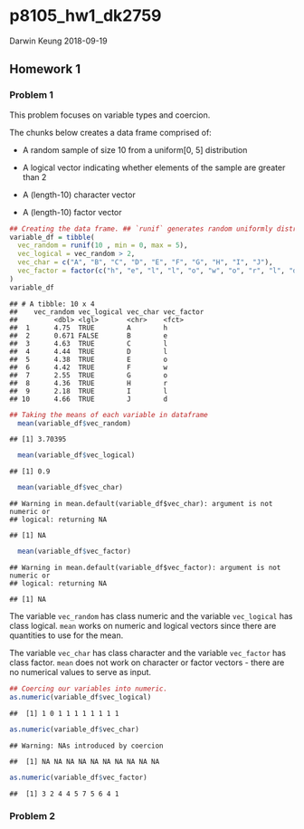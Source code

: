 p8105\_hw1\_dk2759
================
Darwin Keung
2018-09-19

## Homework 1

### Problem 1

This problem focuses on variable types and coercion.

The chunks below creates a data frame comprised of:

  - A random sample of size 10 from a uniform\[0, 5\] distribution

  - A logical vector indicating whether elements of the sample are
    greater than 2

  - A (length-10) character vector

  - A (length-10) factor
vector

<!-- end list -->

``` r
## Creating the data frame. ## `runif` generates random uniformly distributed numbers
variable_df = tibble(
  vec_random = runif(10 , min = 0, max = 5),
  vec_logical = vec_random > 2,
  vec_char = c("A", "B", "C", "D", "E", "F", "G", "H", "I", "J"),
  vec_factor = factor(c("h", "e", "l", "l", "o", "w", "o", "r", "l", "d"))
)
variable_df
```

    ## # A tibble: 10 x 4
    ##    vec_random vec_logical vec_char vec_factor
    ##         <dbl> <lgl>       <chr>    <fct>     
    ##  1      4.75  TRUE        A        h         
    ##  2      0.671 FALSE       B        e         
    ##  3      4.63  TRUE        C        l         
    ##  4      4.44  TRUE        D        l         
    ##  5      4.38  TRUE        E        o         
    ##  6      4.42  TRUE        F        w         
    ##  7      2.55  TRUE        G        o         
    ##  8      4.36  TRUE        H        r         
    ##  9      2.18  TRUE        I        l         
    ## 10      4.66  TRUE        J        d

``` r
## Taking the means of each variable in dataframe
  mean(variable_df$vec_random)
```

    ## [1] 3.70395

``` r
  mean(variable_df$vec_logical)
```

    ## [1] 0.9

``` r
  mean(variable_df$vec_char)
```

    ## Warning in mean.default(variable_df$vec_char): argument is not numeric or
    ## logical: returning NA

    ## [1] NA

``` r
  mean(variable_df$vec_factor)
```

    ## Warning in mean.default(variable_df$vec_factor): argument is not numeric or
    ## logical: returning NA

    ## [1] NA

The variable `vec_random` has class numeric and the variable
`vec_logical` has class logical. `mean` works on numeric and logical
vectors since there are quantities to use for the mean.

The variable `vec_char` has class character and the variable
`vec_factor` has class factor. `mean` does not work on character or
factor vectors - there are no numerical values to serve as input.

``` r
## Coercing our variables into numeric.
as.numeric(variable_df$vec_logical)
```

    ##  [1] 1 0 1 1 1 1 1 1 1 1

``` r
as.numeric(variable_df$vec_char)
```

    ## Warning: NAs introduced by coercion

    ##  [1] NA NA NA NA NA NA NA NA NA NA

``` r
as.numeric(variable_df$vec_factor)
```

    ##  [1] 3 2 4 4 5 7 5 6 4 1

### Problem 2
